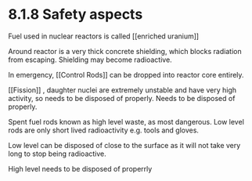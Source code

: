 # 8.1.8 Safety aspects

Fuel used in nuclear reactors is called [[enriched uranium]]

Around reactor is a very thick concrete shielding, which blocks radiation from escaping.
Shielding may become radioactive.

In emergency, [[Control Rods]] can be dropped into reactor core entirely.

[[Fission]] , daughter nuclei are extremely unstable and have very high activity, so needs to be disposed of properly.
Needs to be disposed of properly.

Spent fuel rods known as high level waste, as most dangerous.
Low level rods are only short lived radioactivity e.g. tools and gloves.

Low level can be disposed of close to the surface as it will not take very long to stop being radioactive.

High level needs to be disposed of properrly
